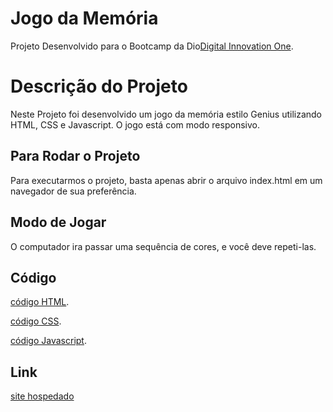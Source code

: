 # Jogo da Memória

Projeto Desenvolvido para o Bootcamp da Dio[Digital Innovation One](https://digitalinnovation.one).

# Descrição do Projeto

Neste Projeto foi desenvolvido um jogo da memória estilo Genius utilizando HTML, CSS e Javascript.
O jogo está com modo responsivo. 

## Para Rodar o Projeto

Para executarmos o projeto, basta apenas abrir o arquivo index.html em um navegador de sua preferência.

## Modo de Jogar

O computador ira passar uma sequência de cores, e você deve repeti-las.

## Código

[código HTML](/imagens/html.png).

[código CSS](/imagens/css.png).

[código Javascript](/imagens/js.png).

## Link

[site hospedado]()